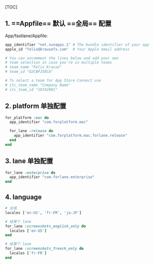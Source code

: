 [TOC]



## 1. ==Appfile== 默认 ==全局== 配置

App/fastlane/Appfile:

```ruby
app_identifier "net.sunapps.1" # The bundle identifier of your app
apple_id "felix@krausefx.com"  # Your Apple email address

# You can uncomment the lines below and add your own
# team selection in case you're in multiple teams
# team_name "Felix Krause"
# team_id "Q2CBPJ58CA"

# To select a team for App Store Connect use
# itc_team_name "Company Name"
# itc_team_id "18742801"
```



## 2.  platform 单独配置

```ruby
for_platform :mac do
  app_identifier "com.forplatform.mac"

  for_lane :release do
    app_identifier "com.forplatform.mac.forlane.release"
  end
end
```



## 3. lane 单独配置

```ruby
for_lane :enterprise do
  app_identifier "com.forlane.enterprise"
end
```



## 4. language

```ruby
# 全局
locales ['en-US', 'fr-FR', 'ja-JP']

# 给某个 lane
for_lane :screenshots_english_only do
  locales ['en-US']
end

# 给某个 lane
for_lane :screenshots_french_only do
  locales ['fr-FR']
end
```